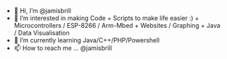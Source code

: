 - 👋 Hi, I’m @jamisbrill
- 👀 I’m interested in making Code + Scripts to make life easier :)  + Microcontrollers / ESP-8266 / Arm-Mbed  + Websites / Graphing  + Java / Data Visualisation 
- 🌱 I’m currently learning Java/C++/PHP/Powershell  
- 📫 How to reach me ... @jamisbrill

